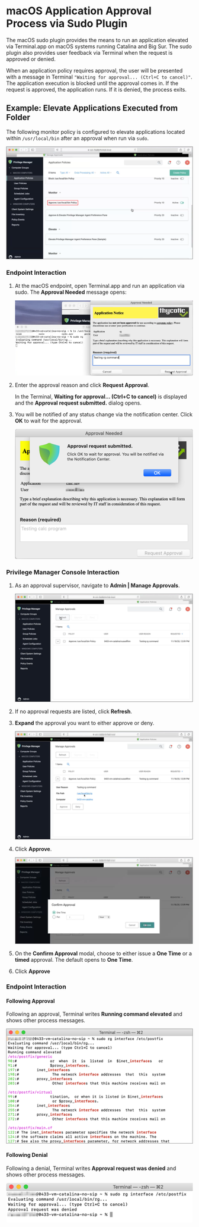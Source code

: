 [title]: # (Sudo Approval Process)
[tags]: # (sudo, macOS)
[priority]: # (7)
# macOS Application Approval Process via Sudo Plugin

The macOS sudo plugin provides the means to run an application elevated via Terminal.app on macOS systems running Catalina and Big Sur. The sudo plugin also provides user feedback via Terminal when the request is approved or denied.

When an application policy requires approval, the user will be presented with a message in Terminal `"Waiting for approval... (Ctrl+C to cancel)"`. The application execution is blocked until the approval comes in. If the request is approved, the application runs. If it is denied, the process exits.

## Example: Elevate Applications Executed from Folder

The following monitor policy is configured to elevate applications located within `/usr/local/bin` after an approval when run via `sudo`.

![policy](images/sudo/approval-policy.png "Approve Policy for app execution from local user folder")

### Endpoint Interaction

1. At the macOS endpoint, open Terminal.app and run an application via sudo. The __Approval Needed__ message opens:

   ![approval needed](images/sudo/approval-needed-1.png "Approve Needed modal")
1. Enter the approval reason and click __Request Approval__.

   In the Terminal, __Waiting for approval... (Ctrl+C to cancel)__ is displayed and the __Approval request submitted.__ dialog opens.
1. You will be notified of any status change via the notification center. Click __OK__ to wait for the approval.

   ![notify center](images/sudo/notify-center.png "Approval Submitted confirmation")

### Privilege Manager Console Interaction

1. As an approval supervisor, navigate to __Admin | Manage Approvals__.

   ![manage appr](images/sudo/manage-appr.png "Manage Approvals page")
1. If no approval requests are listed, click __Refresh__.
1. __Expand__ the approval you want to either approve or deny.

   ![manage appr 2](images/sudo/manage-appr-2.png "Approval request to approve or deny")
1. Click __Approve__.

   ![manage appr 3](images/sudo/manage-appr-3.png "Confirm Approval")
1. On the __Confirm Approval__ modal, choose to either issue a __One Time__ or a __timed__ approval. The default opens to __One Time__.
1. Click __Approve__

### Endpoint Interaction 

#### Following Approval

Following an approval, Terminal writes __Running command elevated__ and shows other process messages.

![approved](images/sudo/running-elevated.png "Running elevated status in Terminal")

#### Following Denial

Following a denial, Terminal writes __Approval request was denied__ and shows other process messages.

![denied](images/sudo/denied.png "Approval request was denied status in Terminal")
